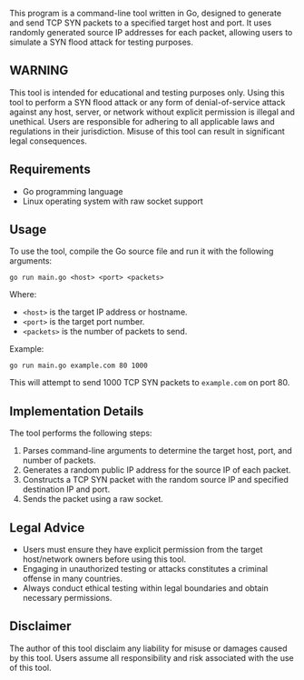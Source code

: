 This program is a command-line tool written in Go, designed to generate and send TCP SYN packets to a specified target host and port.
It uses randomly generated source IP addresses for each packet, allowing users to simulate a SYN flood attack for testing purposes.

## WARNING

This tool is intended for educational and testing purposes only. Using this tool to perform a SYN flood attack or any form of
denial-of-service attack against any host, server, or network without explicit permission is illegal and unethical.
Users are responsible for adhering to all applicable laws and regulations in their jurisdiction.
Misuse of this tool can result in significant legal consequences.

## Requirements

- Go programming language
- Linux operating system with raw socket support

## Usage

To use the tool, compile the Go source file and run it with the following arguments:

```
go run main.go <host> <port> <packets>
```

Where:

- `<host>` is the target IP address or hostname.
- `<port>` is the target port number.
- `<packets>` is the number of packets to send.

Example:

```
go run main.go example.com 80 1000
```

This will attempt to send 1000 TCP SYN packets to `example.com` on port 80.

## Implementation Details

The tool performs the following steps:

1. Parses command-line arguments to determine the target host, port, and number of packets.
2. Generates a random public IP address for the source IP of each packet.
3. Constructs a TCP SYN packet with the random source IP and specified destination IP and port.
4. Sends the packet using a raw socket.

## Legal Advice

- Users must ensure they have explicit permission from the target host/network owners before using this tool.
- Engaging in unauthorized testing or attacks constitutes a criminal offense in many countries.
- Always conduct ethical testing within legal boundaries and obtain necessary permissions.

## Disclaimer

The author of this tool disclaim any liability for misuse or damages caused by this tool.
Users assume all responsibility and risk associated with the use of this tool.
